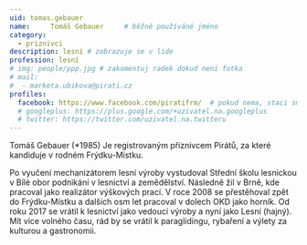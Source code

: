```yaml
---
uid: tomas.gebauer
name:     Tomáš Gebauer 	# běžně používáné jméno
category:
  - priznivci
description: lesní # zobrazuje se v lide
profession: lesní
# img: people/ppp.jpg # zakomentuj radek dokud není fotka
# mail:
#  - marketa.ubikova@pirati.cz
profiles:
  facebook: https://www.facebook.com/piratifrm/  # pokud nema, staci smazat tuto radku
  # googleplus: https://plus.google.com/+uzivatel.na.googleplus
  # twitter: https://twitter.com/uzivatel.na.twitteru
---
```

Tomáš Gebauer (*1985) Je registrovaným příznivcem Pirátů, za které kandiduje v rodném Frýdku-Místku.

Po vyučení mechanizátorem lesní výroby vystudoval Střední školu lesnickou v Bílé obor podnikání v lesnictví a zemědělství. Následně žil v Brně, kde pracoval jako realizátor výškových prací. V roce 2008 se přestěhoval zpět do Frýdku-Místku a dalších osm let pracoval v dolech OKD jako horník. Od roku 2017 se vrátil k lesnictví jako vedoucí výroby a nyní jako Lesní (hajný). Mít více volného času, rád by se vrátil k paraglidingu, rybaření a výlety za kulturou a gastronomii.
